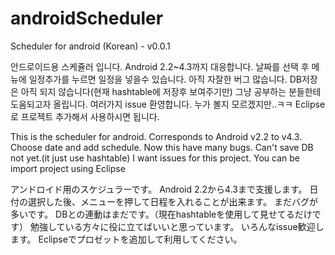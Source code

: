 androidScheduler
================

Scheduler for android (Korean) - v0.0.1

안드로이드용 스케쥴러 입니다.
Android 2.2~4.3까지 대응합니다.
날짜를 선택 후 메뉴에 일정추가를 누르면 일정을 넣을수 있습니다.
아직 자잘한 버그 많습니다.
DB저장은 아직 되지 않습니다(현재 hashtable에 저장후 보여주기만)
그냥 공부하는 분들한테 도움되고자 올립니다.
여러가지 issue 환영합니다. 누가 볼지 모르겠지만..ㅋㅋ
Eclipse로 프로젝트 추가해서 사용하시면 됩니다.

This is the scheduler for android.
Corresponds to Android v2.2 to v4.3.
Choose date and add schedule.
Now this have many bugs.
Can't save DB not yet.(it just use hashtable)
I want issues for this project.
You can be import project using Eclipse


アンドロイド用のスケジュラーです。
Android 2.2から4.3まで支援します。
日付の選択した後、メニューを押して日程を入れることが出来ます。
まだバグが多いです。
DBとの連動はまだです。（現在hashtableを使用して見せてるだけです）
勉強している方々に役に立てばいいと思っています。
いろんなissue歓迎します。
Eclipseでプロゼットを追加して利用してください。
